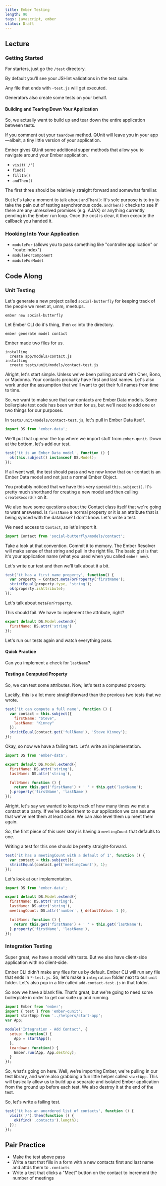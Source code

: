 ```yaml
---
title: Ember Testing
length: 90
tags: javascript, ember
status: Draft
---
```


## Lecture

### Getting Started

For starters, just go the `/test` directory.

By default you'll see your JSHint validations in the test suite.

Any file that ends with `-test.js` will get executed.

Generators also create some tests on your behalf.

#### Building and Tearing Down Your Application

So, we actually want to build up and tear down the entire application between tests.

If you comment out your `teardown` method. QUnit will leave you in your app—albeit, a tiny little version of your application.

Ember gives QUnit some additional super methods that allow you to navigate around your Ember application.

* `visit('/')`
* `find()`
* `fillIn()`
* `andThen()`

The first three should be relatively straight forward and somewhat familiar.

But let's take a moment to talk about `andThen()`: It's sole purpose is to try to take the pain out of testing asynchronous code. `andThen()` checks to see if there are any unresolved promises (e.g. AJAX) or anything currently pending in the Ember run loop. Once the cost is clear, it then execute the callback you handed it.

### Hooking Into Your Application

* `moduleFor` (allows you to pass something like "controller:application" or "route:index")
* `moduleForComponent`
* `moduleForModel`

## Code Along

### Unit Testing

Let's generate a new project called `social-butterfly` for keeping track of the people we meet at, umm, meetups.

```
ember new social-butterfly
```

Let Ember CLI do it's thing, then `cd` into the directory.

```
ember generate model contact
```

Ember made two files for us.

```
installing
  create app/models/contact.js
installing
  create tests/unit/models/contact-test.js
```

Alright, let's start simple. Unless we've been palling around with Cher, Bono, or Madonna. Your contacts probably have first and last names. Let's also work under the assumption that we'll want to get their full names from time to time.

So, we want to make sure that our contacts are Ember Data models. Some boilerplate test code has been written for us, but we'll need to add one or two things for our purposes.

In `tests/unit/models/contact-test.js`, let's pull in Ember Data itself.

```js
import DS from 'ember-data';
```

We'll put that up near the top where we import stuff from `ember-qunit`. Down at the bottom, let's add our test.

```javascript
test('it is an Ember Data model', function () {
  ok(this.subject() instanceof DS.Model);
});
```

If all went well, the test should pass and we now know that our contact is an Ember Data model and not just a normal Ember Object.

You probably noticed that we have this very special `this.subject()`. It's pretty much shorthand for creating a new model and then calling `createRecord()` on it.

We also have some questions about the Contact class itself that we're going to want answered. Is `firstName` a normal property or it is an attribute that is being synced with the database? I don't know. Let's write a test.

We need access to `Contact`, so let's import it.

```js
import Contact from 'social-butterfly/models/contact';
```

Take a look at that convention. Commit it to memory. The Ember Resolver will make sense of that string and pull in the right file. The basic gist is that it's your application name (what you used when you called `ember new`).

Let's write our test and then we'll talk about it a bit.

```js
test('it has a first name property', function() {
  var property = Contact.metaForProperty('firstName');
  strictEqual(property.type, 'string');
  ok(property.isAttribute);
});
```

Let's talk about `metaForProperty`.

This should fail. We have to implement the attribute, right?

```js
export default DS.Model.extend({
  firstName: DS.attr('string')
});
```

Let's run our tests again and watch everything pass.

#### Quick Practice

Can you implement a check for `lastName`?

#### Testing a Computed Property

So, we can test some attributes. Now, let's test a computed property.

Luckily, this is a lot more straightforward than the previous two tests that we wrote.

```js
test('it can compute a full name', function () {
  var contact = this.subject({
    firstName: "Steve",
    lastName: "Kinney"
  });
  strictEqual(contact.get('fullName'), 'Steve Kinney');
});
```

Okay, so now we have a failing test. Let's write an implementation.

```js
import DS from 'ember-data';

export default DS.Model.extend({
  firstName: DS.attr('string'),
  lastName: DS.attr('string'),

  fullName: function () {
    return this.get('firstName') + ' ' + this.get('lastName');
  }.property('firstName', 'lastName')
});
```

Alright, let's say we wanted to keep track of how many times we met a contact at a party. If we've added them to our application we can assume that we've met them at least once. We can also level them up meet them again.

So, the first piece of this user story is having a `meetingCount` that defaults to one.

Writing a test for this one should be pretty straight-forward.

```js
test('it has a meetingCount with a default of 1', function () {
  var contact = this.subject();
  strictEqual(contact.get('meetingCount'), 1);
});
```

Let's look at our implementation.

```js
import DS from 'ember-data';

export default DS.Model.extend({
  firstName: DS.attr('string'),
  lastName: DS.attr('string'),
  meetingCount: DS.attr('number', { defaultValue: 1 }),

  fullName: function () {
    return this.get('firstName') + ' ' + this.get('lastName');
  }.property('firstName', 'lastName'),
});
```

### Integration Testing

Super great, we have a model with tests. But we also have client-side application with no client-side.

Ember CLI didn't make any files for us by default. Ember CLI will run any file that ends in `*-test.js`. So, let's make a `integration` folder next to our `unit` folder. Let's also pop in a file called `add-contact-test.js` in that folder.

So now we have a blank file. That's great, but we're going to need some boilerplate in order to get our suite up and running.

```js
import Ember from 'ember';
import { test } from 'ember-qunit';
import startApp from '../helpers/start-app';
var App;

module('Integration - Add Contact', {
  setup: function() {
    App = startApp();
  },
  teardown: function() {
    Ember.run(App, App.destroy);
  }
});
```

So, what's going on here. Well, we're importing Ember, we're pulling in our test library, and we're also grabbing a fun little helper called `startApp`. This will basically allow us to build up a separate and isolated Ember application from the ground up before each test. We also destroy it at the end of the test.

So, let's write a failing test.

```js
test('it has an unordered list of contacts', function () {
  visit('/').then(function () {
    ok(find('.contacts').length);
  });
});
```

## Pair Practice

* Make the test above pass
* Write a test that fills in a form with a new contacts first and last name and attds them to `.contacts`
* Write a test that clicks a "Meet" button on the contact to increment the number of meetings
